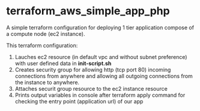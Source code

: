 # terraform_aws_simple_app_php
A simple terraform configuration for deploying 1 tier application compose of a compute node (ec2 instance).

This terraform configuration:

1. Lauches ec2 resource (in default vpc and without subnet preference) with user defined data in **init-script.sh**
2. Creates security group for allowing http (tcp port 80) incoming connections from anywhere and allowing all outgoing connections from the instance to anywhere.
3. Attaches securit group resource to the ec2 instance resource
4. Prints output variables in console after terraform apply command for checking the entry point (application url) of our app




